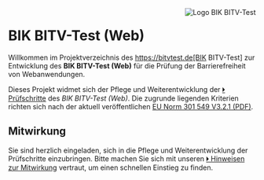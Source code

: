 <img src="https://cdn.jsdelivr.net/gh/BIK-BITV/BIK-Web-Test/support/BIK-BITV-Test-Logo.svg" alt="Logo BIK BITV-Test" align="right"/>

# BIK BITV-Test (Web)

Willkommen im Projektverzeichnis des https://bitvtest.de[BIK BITV-Test] zur Entwicklung des **BIK BITV-Test (Web)** für die Prüfung der Barrierefreiheit von Webanwendungen.

Dieses Projekt widmet sich der Pflege und Weiterentwicklung der [🞂 Prüfschritte](Prüfschritte/de/) des _BIK BITV-Test (Web)_.
Die zugrunde liegenden Kriterien richten sich nach der aktuell veröffentlichen [EU Norm 301 549 V3.2.1 (PDF)](https://www.etsi.org/deliver/etsi_en/301500_301599/301549/03.02.01_60/en_301549v030201p.pdf).

## Mitwirkung

Sie sind herzlich eingeladen, sich in die Pflege und Weiterentwicklung der Prüfschritte einzubringen.
Bitte machen Sie sich mit unseren [🞂 Hinweisen zur Mitwirkung](CONTRIBUTING.md) vertraut, um einen schnellen Einstieg zu finden.
